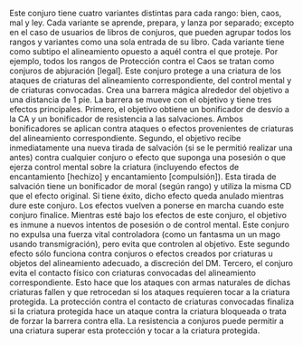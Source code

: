 Este conjuro tiene cuatro variantes distintas para cada rango: bien, caos, mal y ley. Cada variante se aprende, prepara, y lanza por separado; excepto en el caso de usuarios de libros de conjuros, que pueden agrupar todos los rangos y variantes como una sola entrada de su libro.
Cada variante tiene como subtipo el alineamiento opuesto a aquél contra el que proteje. Por ejemplo, todos los rangos de Protección contra el Caos se tratan como conjuros de abjuración [legal].
Este conjuro protege a una criatura de los ataques de criaturas del alineamiento correspondiente, del control mental y de criaturas convocadas. Crea una barrera mágica alrededor del objetivo a una distancia de 1 pie. La barrera se mueve con el objetivo y tiene tres efectos principales.
Primero, el objetivo obtiene un bonificador de desvío a la CA y un bonificador de resistencia a las salvaciones. Ambos bonificadores se aplican contra ataques o efectos provenientes de criaturas del alineamiento correspondiente.
Segundo, el objetivo recibe inmediatamente una nueva tirada de salvación (si se le permitió realizar una antes) contra cualquier conjuro o efecto que suponga una posesión o que ejerza control mental sobre la criatura (incluyendo efectos de encantamiento [hechizo] y encantamiento [compulsión]). Esta tirada de salvación tiene un bonificador de moral (según rango) y utiliza la misma CD que el efecto original. Si tiene éxito, dicho efecto queda anulado mientras dure este conjuro. Los efectos vuelven a ponerse en marcha cuando este conjuro finalice. Mientras esté bajo los efectos de este conjuro, el objetivo es inmune a nuevos intentos de posesión o de control mental.
Este conjuro no expulsa una fuerza vital controladora (como un fantasma un un mago usando transmigración), pero evita que controlen al objetivo. Este segundo efecto sólo funciona contra conjuros o efectos creados por criaturas u objetos del alineamiento adecuado, a discreción del DM.
Tercero, el conjuro evita el contacto físico con criaturas convocadas del alineamiento correspondiente. Esto hace que los ataques con armas naturales de dichas criaturas fallen y que retrocedan si los ataques requieren tocar a la criatura protegida. La protección contra el contacto de criaturas convocadas finaliza si la criatura protegida hace un ataque contra la criatura bloqueada o trata de forzar la barrera contra ella. La resistencia a conjuros puede permitir a una criatura superar esta protección y tocar a la criatura protegida.
